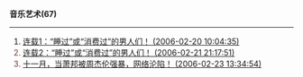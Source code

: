 **音乐艺术(67)**

---

1. <font color='#703c34'>[连载1：“睡过”或“消费过”的男人们！ (2006-02-20 10:04:35)](https://chzh1019.github.io/chzhshch/38/)
2. [连载2：“睡过”或“消费过”的男人们！ (2006-02-21 21:17:51)](https://chzh1019.github.io/chzhshch/41/)
3. [十一月，当萧邦被周杰伦强暴，网络沦陷！ (2006-02-23 13:34:54)](https://chzh1019.github.io/chzhshch/44/)